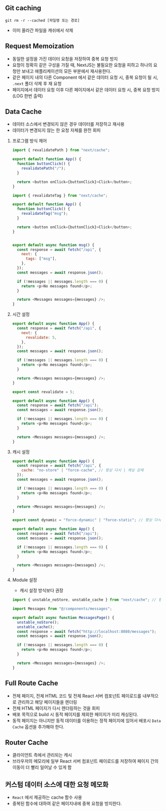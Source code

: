 ## Git caching

```shell
git rm -r --cached [파일명 또는 경로]
```

- 이미 올라간 파일을 캐쉬에서 삭제

## Request Memoization

- 동일한 설정을 가진 데이터 요청을 저장하여 중복 요청 방지
- 요청이 정확히 같은 구성을 가질 때, NextJS는 불필요한 요청을 피하고 하나의 요청만 보내고 애플리케이션의 모든 부분에서 재사용한다.
- 같은 페이지 내의 다른 Component 에서 같은 데이터 요청 시, 중복 요청이 될 시, `.next` 폴더 삭제 후 재 요청
- 페이지에서 데이터 요청 이후 다른 페이지에서 같은 데이터 요청 시, 중복 요청 방지(LOG 한번 출력)

## Data Cache

- 데이터 소스에서 변경되지 않은 경우 데이터를 저장하고 재사용
- 데이터가 변경되지 않는 한 요청 자체를 완전 회피

1. 프로그램 방식 제어

   ```javascript
   import { revalidatePath } from "next/cache";

   export default function App() {
     function buttonClick() {
       revalidatePath("/");
     }

     return <button onClick={buttonClick}>Click</button>;
   }
   ```

   ```javascript
   import { revalidateTag } from "next/cache";

   export default function App() {
     function buttonClick() {
       revalidateTag("msg");
     }

     return <button onClick={buttonClick}>Click</button>;
   }


   export default async function msg() {
     const response = await fetch("/api", {
       next: {
         tags: ["msg"],
       },
     });
     const messages = await response.json();

     if (!messages || messages.length === 0) {
       return <p>No messages found</p>;
     }

     return <Messages messages={messages} />;
   }
   ```

2. 시간 설정

   ```javascript
   export default async function App() {
     const response = await fetch("/api", {
       next: {
         revalidate: 5,
       },
     });
     const messages = await response.json();

     if (!messages || messages.length === 0) {
       return <p>No messages found</p>;
     }

     return <Messages messages={messages} />;
   }
   ```

   ```javascript
   export const revalidate = 5;

   export default async function App() {
     const response = await fetch("/api");
     const messages = await response.json();

     if (!messages || messages.length === 0) {
       return <p>No messages found</p>;
     }

     return <Messages messages={messages} />;
   }
   ```

3. 캐시 설정

   ```javascript
   export default async function App() {
     const response = await fetch("/api", {
       cache: "no-store" | "force-cache", // 항상 다시 | 캐싱 강제
     });
     const messages = await response.json();

     if (!messages || messages.length === 0) {
       return <p>No messages found</p>;
     }

     return <Messages messages={messages} />;
   }
   ```

   ```javascript
   export const dynamic = "force-dynamic" | "force-static"; // 항상 다시 | 캐싱 강제

   export default async function App() {
     const response = await fetch("/api");
     const messages = await response.json();

     if (!messages || messages.length === 0) {
       return <p>No messages found</p>;
     }

     return <Messages messages={messages} />;
   }
   ```

4. Module 설정

   - 캐시 설정 방식보다 권장

   ```javascript
   import { unstable_noStore, unstable_cache } from "next/cache"; // 항상 다시 | 캐싱 강제

   import Messages from "@/components/messages";

   export default async function MessagesPage() {
     unstable_noStore();
     unstable_cache();
     const response = await fetch("http://localhost:8080/messages");
     const messages = await response.json();

     if (!messages || messages.length === 0) {
       return <p>No messages found</p>;
     }

     return <Messages messages={messages} />;
   }
   ```

## Full Route Cache

- 전체 페이지, 전체 HTML 코드 및 전체 React 서버 컴포넌트 페이로드를 내부적으로 관리하고 해당 페이지들을 렌더링
- 전체 HTML 페이지가 다시 렌더링하는 것을 회피
- 배포 목적으로 build 시 동적 페이지를 제외한 페이지가 미리 캐싱된다.
- 동적 페이지는 아니지만 동적 데이터를 이용하는 정적 페이지에 있어서 배포시 `Data Cache` 옵션을 추가해야 한다.

## Router Cache

- 클라이언트 측에서 관리되는 캐시
- 브라우저의 메모리에 일부 React 서버 컴포넌트 페이로드를 저장하여 페이지 간의 이동이 더 빨리 일어날 수 있게 함

## 커스텀 데이터 소스에 대한 요청 메모화

- `React` 에서 제공하는 cache 함수 사용
- 중복된 함수에 대하여 같은 페이지내에 중복 요청을 방지한다.
